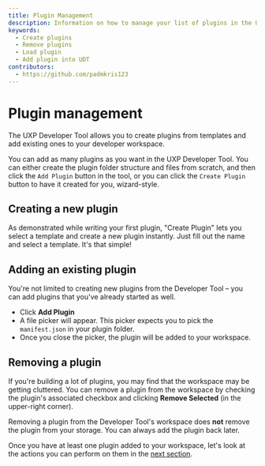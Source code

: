 ```yaml
---
title: Plugin Management
description: Information on how to manage your list of plugins in the UXP Developer Tool.
keywords:
  - Create plugins
  - Remove plugins
  - Load plugin
  - Add plugin into UDT
contributors:
  - https://github.com/padmkris123
---
```


# Plugin management

The UXP Developer Tool allows you to create plugins from templates and add existing ones to your developer workspace.

You can add as many plugins as you want in the UXP Developer Tool. You can either create the plugin folder structure and files from scratch, and then click the `Add Plugin` button in the tool, or you can click the `Create Plugin` button to have it created for you, wizard-style.

## Creating a new plugin

As demonstrated while writing your first plugin, "Create Plugin" lets you select a template and create a new plugin instantly. Just fill out the name and select a template. It's that simple!

## Adding an existing plugin

You're not limited to creating new plugins from the Developer Tool – you can add plugins that you've already started as well.

* Click **Add Plugin**
* A file picker will appear. This picker expects you to pick the `manifest.json` in your plugin folder.
* Once you close the picker, the plugin will be added to your workspace.

## Removing a plugin

If you're building a lot of plugins, you may find that the workspace may be getting cluttered. You can remove a plugin from the workspace by checking the plugin's associated checkbox and clicking **Remove Selected** (in the upper-right corner).

<InlineAlert variant="info" slots="text"/>

Removing a plugin from the Developer Tool's workspace does **not** remove the plugin from your storage. You can always add the plugin back later.

Once you have at least one plugin added to your workspace, let's look at the actions you can perform on them in the [next section](plugin-workflows.md).
